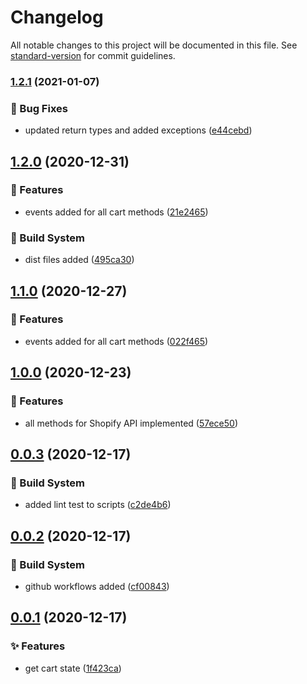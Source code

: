 # Changelog

All notable changes to this project will be documented in this file. See [standard-version](https://github.com/conventional-changelog/standard-version) for commit guidelines.

### [1.2.1](https://github.com/hayes0724/shopify-cart-fetch/compare/v1.2.0...v1.2.1) (2021-01-07)


### :bug: Bug Fixes

* updated return types and added exceptions ([e44cebd](https://github.com/hayes0724/shopify-cart-fetch/commit/e44cebd562c7e3b27cc56544c50e20226270cc7c))

## [1.2.0](https://github.com/hayes0724/shopify-cart-fetch/compare/v1.0.0...v1.2.0) (2020-12-31)


### :rocket: Features

* events added for all cart methods ([21e2465](https://github.com/hayes0724/shopify-cart-fetch/commit/21e24650fe4bec7569bc506aa016e0f991230f06))


### :memo: Build System

* dist files added ([495ca30](https://github.com/hayes0724/shopify-cart-fetch/commit/495ca30e8b60d64bad76383536294bf18ca02e54))

## [1.1.0](https://github.com/hayes0724/shopify-cart-fetch/compare/v1.0.0...v1.1.0) (2020-12-27)


### :rocket: Features

* events added for all cart methods ([022f465](https://github.com/hayes0724/shopify-cart-fetch/commit/022f465a8848f2e8dcad5283eb67adffe0fa6cc5))

## [1.0.0](https://github.com/hayes0724/shopify-cart-fetch/compare/v0.0.3...v1.0.0) (2020-12-23)


### :rocket: Features

* all methods for Shopify API implemented ([57ece50](https://github.com/hayes0724/shopify-cart-fetch/commit/57ece50e310f46c5ff365049f1f6c4799765f4ef))

## [0.0.3](https://github.com/hayes0724/shopify-cart-fetch/compare/v0.0.2...v0.0.3) (2020-12-17)


### :wrench: Build System

* added lint test to scripts ([c2de4b6](https://github.com/hayes0724/shopify-cart-fetch/commit/c2de4b69f51c43b31de070622480861b48a2da23))


## [0.0.2](https://github.com/hayes0724/shopify-cart-fetch/compare/0.0.1...v0.0.2) (2020-12-17)


### :wrench: Build System

* github workflows added ([cf00843](https://github.com/hayes0724/shopify-cart-fetch/commit/cf008433a97bd3e9fb1191301a68ac59c6a1acc0))


## [0.0.1](https://github.com/hayes0724/shopify-cart-fetch/compare/1f423ca27f413e74409602cad282de5ac49eea11...0.0.1) (2020-12-17)


### :sparkles: Features

* get cart state ([1f423ca](https://github.com/hayes0724/shopify-cart-fetch/commit/1f423ca27f413e74409602cad282de5ac49eea11))
